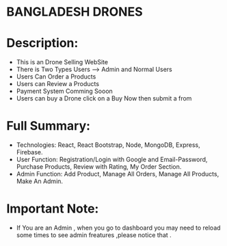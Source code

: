 # BANGLADESH DRONES

# Description:
* This is an Drone Selling WebSite
* There is Two Types Users --> Admin and Normal Users 
 * Users Can Order a Products
 * Users can Review a Products
 * Payment System Comming Sooon
 * Users can buy a Drone click on a Buy Now then submit a from

# Full Summary:
* Technologies: React, React Bootstrap, Node, MongoDB, Express, Firebase.
* User Function: Registration/Login with Google and Email-Password, Purchase
Products, Review with Rating, My Order Section.
* Admin Function: Add Product, Manage All Orders, Manage All Products, Make An
Admin.

 # Important Note:
 * If You are an Admin , when you go to dashboard you may need to reload some times to see admin freatures ,please notice that .

